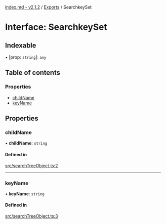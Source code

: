 [index.md - v2.1.2](../README.md) / [Exports](../modules.md) / SearchkeySet

# Interface: SearchkeySet

## Indexable

▪ [prop: `string`]: `any`

## Table of contents

### Properties

-   [childName](SearchkeySet.md#childname)
-   [keyName](SearchkeySet.md#keyname)

## Properties

### childName

• **childName**: `string`

#### Defined in

[src/searchTreeObject.ts:2](https://github.com/saqqdy/js-cool/blob/e4a31f9/src/searchTreeObject.ts#L2)

---

### keyName

• **keyName**: `string`

#### Defined in

[src/searchTreeObject.ts:3](https://github.com/saqqdy/js-cool/blob/e4a31f9/src/searchTreeObject.ts#L3)
